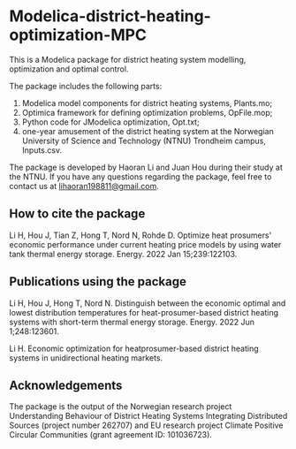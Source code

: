 # Modelica-district-heating-optimization-MPC
This is a Modelica package for district heating system modelling, optimization and optimal control. 

The package includes the following parts:
1) Modelica model components for district heating systems, Plants.mo;
2) Optimica framework for defining optimization problems, OpFile.mop;
3) Python code for JModelica optimization, Opt.txt;
4) one-year amusement of the district heating system at the Norwegian University of Science and Technology (NTNU) Trondheim campus, Inputs.csv.

The package is developed by Haoran Li and Juan Hou during their study at the NTNU. If you have any questions regarding the package, feel free to contact us at lihaoran198811@gmail.com.   

## How to cite the package
Li H, Hou J, Tian Z, Hong T, Nord N, Rohde D. Optimize heat prosumers' economic performance under current heating price models by using water tank thermal energy storage. Energy. 2022 Jan 15;239:122103.

## Publications using the package
Li H, Hou J, Hong T, Nord N. Distinguish between the economic optimal and lowest distribution temperatures for heat-prosumer-based district heating systems with short-term thermal energy storage. Energy. 2022 Jun 1;248:123601.

Li H. Economic optimization for heatprosumer-based district heating systems in unidirectional heating markets.

## Acknowledgements
The package is the output of the Norwegian research project Understanding Behaviour of District Heating Systems Integrating Distributed Sources (project number 262707) and EU research project Climate Positive  Circular  Communities (grant  agreement ID: 101036723). 
